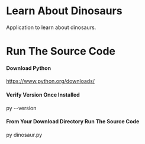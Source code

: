 # Learn About Dinosaurs
Application to learn about dinosaurs.
# Run The Source Code
#### Download Python
https://www.python.org/downloads/
#### Verify Version Once Installed
py --version
#### From Your Download Directory Run The Source Code
py dinosaur.py
